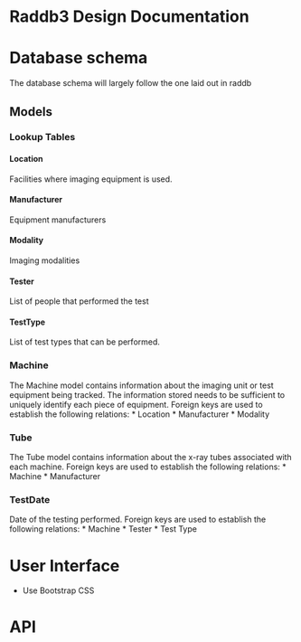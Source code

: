 # Raddb3 Design Documentation

# Database schema
The database schema will largely follow the one laid out in raddb
## Models
### Lookup Tables
#### Location
Facilities where imaging equipment is used.
#### Manufacturer
Equipment manufacturers
#### Modality
Imaging modalities
#### Tester
List of people that performed the test
#### TestType
List of test types that can be performed.
### Machine
The Machine model contains information about the imaging unit or test
equipment being tracked.  The information stored needs to be
sufficient to uniquely identify each piece of equipment.  Foreign keys
are used to establish the following relations:
    * Location
    * Manufacturer
    * Modality
### Tube
The Tube model contains information about the x-ray tubes associated
with each machine.  Foreign keys are used to establish the following relations:
    * Machine
    * Manufacturer
### TestDate
Date of the testing performed.  Foreign keys are used to establish the
following relations:
    * Machine
    * Tester
    * Test Type
# User Interface
* Use Bootstrap CSS
# API
